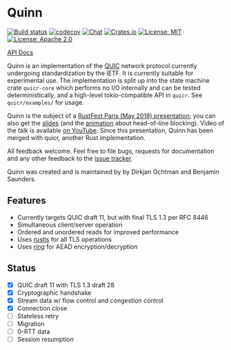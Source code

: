# Quinn

[![Build status](https://api.travis-ci.org/djc/quinn.svg?branch=master)](https://travis-ci.org/djc/quinn)
[![codecov](https://codecov.io/gh/djc/quinn/branch/master/graph/badge.svg)](https://codecov.io/gh/djc/quinn)
[![Chat](https://badges.gitter.im/gitterHQ/gitter.svg)](https://gitter.im/djc/quinn)
[![Crates.io](https://img.shields.io/crates/v/quinn.svg)](https://crates.io/crates/quinn)
[![License: MIT](https://img.shields.io/badge/License-MIT-blue.svg)](LICENSE-MIT)
[![License: Apache 2.0](https://img.shields.io/badge/License-Apache%202.0-blue.svg)](LICENSE-APACHE)

[API Docs](https://ralith.github.io/quicr/quicr/)

Quinn is an implementation of the [QUIC][quic] network protocol currently
undergoing standardization by the IETF. It is currently suitable for
experimental use. The implementation is split up into the state machine crate
`quicr-core` which performs no I/O internally and can be tested deterministically,
and a high-level tokio-compatible API in `quicr`. See `quicr/examples/` for usage.

Quinn is the subject of a [RustFest Paris (May 2018) presentation][talk]; you can
also get the [slides][slides] (and the [animation][animation] about head-of-line
blocking). Video of the talk is available [on YouTube][youtube]. Since this
presentation, Quinn has been merged with quicr, another Rust implementation.

All feedback welcome. Feel free to file bugs, requests for documentation and
any other feedback to the [issue tracker][issues].

Quinn was created and is maintained by by Dirkjan Ochtman and Benjamin Saunders.

## Features

* Currently targets QUIC draft 11, but with final TLS 1.3 per RFC 8446
* Simultaneous client/server operation
* Ordered and unordered reads for improved performance
* Uses [rustls][rustls] for all TLS operations
* Uses [*ring*][ring] for AEAD encryption/decryption

## Status

- [x] QUIC draft 11 with TLS 1.3 draft 28
- [x] Cryptographic handshake
- [x] Stream data w/ flow control and congestion control
- [x] Connection close
- [ ] Stateless retry
- [ ] Migration
- [ ] 0-RTT data
- [ ] Session resumption

[quic]: https://quicwg.github.io/
[issues]: https://github.com/djc/quinn/issues
[rustls]: https://github.com/ctz/rustls
[ring]: https://github.com/briansmith/ring
[talk]: https://paris.rustfest.eu/sessions/a-quic-future-in-rust
[slides]: https://dirkjan.ochtman.nl/files/quic-future-in-rust.pdf
[animation]: https://dirkjan.ochtman.nl/files/head-of-line-blocking.html
[youtube]: https://www.youtube.com/watch?v=EHgyY5DNdvI
[patreon]: https://www.patreon.com/dochtman
